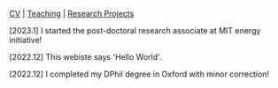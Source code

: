 [CV](https://yifueve.github.io/CV/) | [Teaching](https://yifueve.github.io/teaching/) | [Research Projects](https://yifueve.github.io/projects/)


[2023.1]  I started the post-doctoral research associate at MIT energy initiative!

[2022.12] This webiste says 'Hello World'.

[2022.12] I completed my DPhil degree in Oxford with minor correction!

